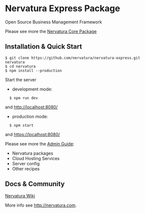 Nervatura Express Package
=========================

Open Source Business Management Framework

Please see more the [Nervatura Core Package](https://github.com/nervatura/nervatura)

## Installation & Quick Start

    $ git clone https://github.com/nervatura/nervatura-express.git nervatura
    $ cd nervatura
    $ npm install --production

Start the server

* development mode:
```
  $ npm run dev
```
and [http://localhost:8080/](http://localhost:8080/)

* production mode:
```
  $ npm start
```
and [https://localhost:8080/](https://localhost:8080/)

Please see more the [Admin Guide](https://rawgit.com/nervatura/nervatura/master/views/docs/nas.html):
  * Nervatura packages
  * Cloud Hosting Services
  * Server config
  * Other recipes

## Docs & Community

[Nervatura Wiki](https://github.com/nervatura/nervatura/wiki)

More info see http://nervatura.com.
